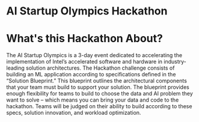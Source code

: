 <h1>AI Startup Olympics Hackathon</h1>

# What's this Hackathon About?
The AI Startup Olympics is a 3-day event dedicated to accelerating the implementation of Intel’s accelerated software and hardware in industry-leading solution architectures. The Hackathon challenge consists of building an ML application according to specifications defined in the “Solution Blueprint.” This blueprint outlines the architectural components that your team must build to support your solution. The blueprint provides enough flexibility for teams to build to choose the data and AI problem they want to solve – which means you can bring your data and code to the hackathon. Teams will be judged on their ability to build according to these specs, solution innovation, and workload optimization. 
